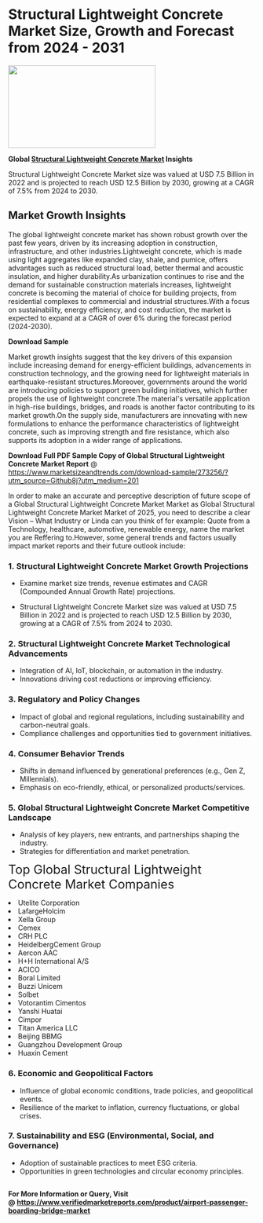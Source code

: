 <H1>Structural Lightweight Concrete Market Size, Growth and Forecast from 2024 - 2031</H1><img class="aligncenter size-medium wp-image-584254" src="https://thirdeyenews.in/wp-content/uploads/2024/09/Global-Market-Research-300x168.jpeg" alt="" width="300" height="168" /><p><strong>Global&nbsp;<a href="https://www.marketsizeandtrends.com/download-sample/273256/?utm_source=Github8j?utm_medium=201">Structural Lightweight Concrete Market</a> Insights</strong></p><p>Structural Lightweight Concrete Market size was valued at USD 7.5 Billion in 2022 and is projected to reach USD 12.5 Billion by 2030, growing at a CAGR of 7.5% from 2024 to 2030.</p><p><h2>Market Growth Insights</h2> <p>The global lightweight concrete market has shown robust growth over the past few years, driven by its increasing adoption in construction, infrastructure, and other industries.Lightweight concrete, which is made using light aggregates like expanded clay, shale, and pumice, offers advantages such as reduced structural load, better thermal and acoustic insulation, and higher durability.As urbanization continues to rise and the demand for sustainable construction materials increases, lightweight concrete is becoming the material of choice for building projects, from residential complexes to commercial and industrial structures.With a focus on sustainability, energy efficiency, and cost reduction, the market is expected to expand at a CAGR of over 6% during the forecast period (2024-2030).</p> <p><strong>Download Sample</strong></p> <p>Market growth insights suggest that the key drivers of this expansion include increasing demand for energy-efficient buildings, advancements in construction technology, and the growing need for lightweight materials in earthquake-resistant structures.Moreover, governments around the world are introducing policies to support green building initiatives, which further propels the use of lightweight concrete.The material's versatile application in high-rise buildings, bridges, and roads is another factor contributing to its market growth.On the supply side, manufacturers are innovating with new formulations to enhance the performance characteristics of lightweight concrete, such as improving strength and fire resistance, which also supports its adoption in a wider range of applications.</p> <p><span class=""><strong>Download Full PDF Sample Copy of Global Structural Lightweight Concrete Market Report</strong> @ <a href="https://www.marketsizeandtrends.com/download-sample/273256/?utm_source=Github8j?utm_medium=201" target="_blank">https://www.marketsizeandtrends.com/download-sample/273256/?utm_source=Github8j?utm_medium=201</a></span></p><p>In order to make an accurate and perceptive description of future scope of a Global&nbsp;Structural Lightweight Concrete Market Market as Global&nbsp;Structural Lightweight Concrete Market Market of 2025, you need to describe a clear Vision &ndash; What Industry or Linda can you think of for example: Quote from a Technology, healthcare, automotive, renewable energy, name the market you are Reffering to.However, some general trends and factors usually impact market reports and their future outlook include:</p><h3>1.&nbsp;<strong>Structural Lightweight Concrete Market Growth Projections</strong></h3><ul><li>Examine market size trends, revenue estimates and CAGR (Compounded Annual Growth Rate) projections.</li><li><p>Structural Lightweight Concrete Market size was valued at USD 7.5 Billion in 2022 and is projected to reach USD 12.5 Billion by 2030, growing at a CAGR of 7.5% from 2024 to 2030.</p></li></ul><h3>2.&nbsp;<strong>Structural Lightweight Concrete Market Technological Advancements</strong></h3><ul><li>Integration of AI, IoT, blockchain, or automation in the industry.</li><li>Innovations driving cost reductions or improving efficiency.</li></ul><h3>3.&nbsp;<strong>Regulatory and Policy Changes</strong></h3><ul><li>Impact of global and regional regulations, including sustainability and carbon-neutral goals.</li><li>Compliance challenges and opportunities tied to government initiatives.</li></ul><h3>4.&nbsp;<strong>Consumer Behavior Trends</strong></h3><ul><li>Shifts in demand influenced by generational preferences (e.g., Gen Z, Millennials).</li><li>Emphasis on eco-friendly, ethical, or personalized products/services.</li></ul><h3>5.&nbsp;<strong>Global Structural Lightweight Concrete Market Competitive Landscape</strong></h3><ul><li>Analysis of key players, new entrants, and partnerships shaping the industry.</li><li>Strategies for differentiation and market penetration.</li></ul><p data-pm-slice="1 1 []"><span style="color: inherit; font-family: inherit; font-size: 25px;">Top Global Structural Lightweight Concrete Market Companies</span></p><div class="" data-test-id=""><p><li>Utelite Corporation</li><li> LafargeHolcim</li><li> Xella Group</li><li> Cemex</li><li> CRH PLC</li><li> HeidelbergCement Group</li><li> Aercon AAC</li><li> H+H International A/S</li><li> ACICO</li><li> Boral Limited</li><li> Buzzi Unicem</li><li> Solbet</li><li> Votorantim Cimentos</li><li> Yanshi Huatai</li><li> Cimpor</li><li> Titan America LLC</li><li> Beijing BBMG</li><li> Guangzhou Development Group</li><li> Huaxin Cement</li></p></div><h3>6.&nbsp;<strong>Economic and Geopolitical Factors</strong></h3><ul><li>Influence of global economic conditions, trade policies, and geopolitical events.</li><li>Resilience of the market to inflation, currency fluctuations, or global crises.</li></ul><h3>7.&nbsp;<strong>Sustainability and ESG (Environmental, Social, and Governance)</strong></h3><ul><li>Adoption of sustainable practices to meet ESG criteria.</li><li>Opportunities in green technologies and circular economy principles.</li></ul><h2><strong style="font-size: 14px;">For More Information or Query, Visit @&nbsp;</strong><a style="background-color: #ffffff; font-size: 14px;" href="https://www.marketsizeandtrends.com/report/structural-lightweight-concrete-market/" target="_blank">https://www.verifiedmarketreports.com/product/airport-passenger-boarding-bridge-market</a></h2>